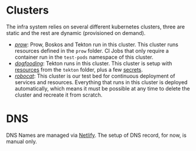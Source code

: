 # Clusters

The infra system relies on several different kubernetes clusters, three are
static and the rest are dynamic (provisioned on demand).

- [*prow*](../prow/README.md): Prow, Boskos and Tekton run in this cluster.
  This cluster runs resources defined in the `prow` folder. CI Jobs that only
  require a container run in the `test-pods` namespace of this cluster.
- [*dogfooding*](./dogfooding.md): Tekton runs in this cluster. This cluster is
  setup with [resources](../tekton/README.md#resources-for-cicd) from the
  `tekton` folder, plus a few [secrets](./dogfooding.md#secrets).
- [*robocat*](./robocat.md): This cluster is our test bed for continuous
  deployment of services and resources. Everything that runs in this cluster is
  deployed automatically, which means it must be possible at any time to delete
  the cluster and recreate it from scratch. 

# DNS

DNS Names are managed via [Netlify](https://www.netlify.com/). The setup of DNS
record, for now, is manual only.

